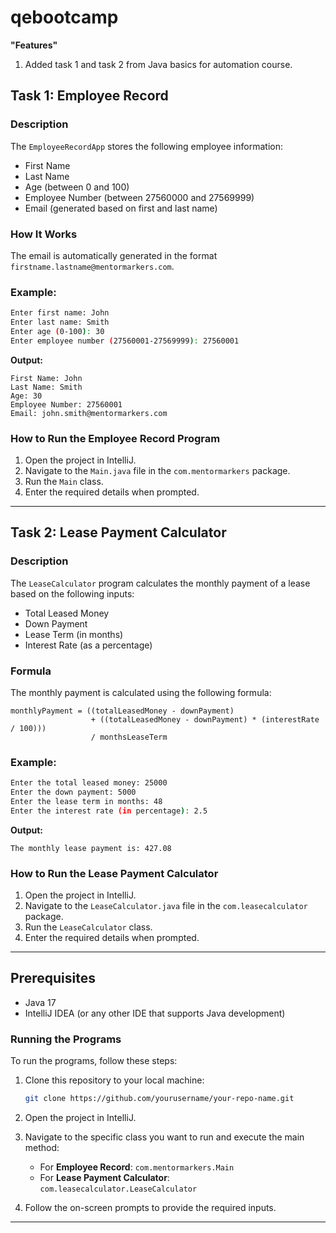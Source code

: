 # qebootcamp

**"Features"**
1. Added task 1 and task 2 from Java basics for automation course.

## Task 1: Employee Record

### Description

The `EmployeeRecordApp` stores the following employee information:
- First Name
- Last Name
- Age (between 0 and 100)
- Employee Number (between 27560000 and 27569999)
- Email (generated based on first and last name)

### How It Works

The email is automatically generated in the format `firstname.lastname@mentormarkers.com`.

### Example:

```bash
Enter first name: John
Enter last name: Smith
Enter age (0-100): 30
Enter employee number (27560001-27569999): 27560001
```

**Output:**
```
First Name: John
Last Name: Smith
Age: 30
Employee Number: 27560001
Email: john.smith@mentormarkers.com
```

### How to Run the Employee Record Program

1. Open the project in IntelliJ.
2. Navigate to the `Main.java` file in the `com.mentormarkers` package.
3. Run the `Main` class.
4. Enter the required details when prompted.

---

## Task 2: Lease Payment Calculator

### Description

The `LeaseCalculator` program calculates the monthly payment of a lease based on the following inputs:
- Total Leased Money
- Down Payment
- Lease Term (in months)
- Interest Rate (as a percentage)

### Formula

The monthly payment is calculated using the following formula:

```
monthlyPayment = ((totalLeasedMoney - downPayment) 
                  + ((totalLeasedMoney - downPayment) * (interestRate / 100)))
                  / monthsLeaseTerm
```

### Example:

```bash
Enter the total leased money: 25000
Enter the down payment: 5000
Enter the lease term in months: 48
Enter the interest rate (in percentage): 2.5
```

**Output:**
```
The monthly lease payment is: 427.08
```

### How to Run the Lease Payment Calculator

1. Open the project in IntelliJ.
2. Navigate to the `LeaseCalculator.java` file in the `com.leasecalculator` package.
3. Run the `LeaseCalculator` class.
4. Enter the required details when prompted.

---

## Prerequisites

- Java 17
- IntelliJ IDEA (or any other IDE that supports Java development)

### Running the Programs

To run the programs, follow these steps:

1. Clone this repository to your local machine:
   ```bash
   git clone https://github.com/yourusername/your-repo-name.git
   ```

2. Open the project in IntelliJ.

3. Navigate to the specific class you want to run and execute the main method:
   - For **Employee Record**: `com.mentormarkers.Main`
   - For **Lease Payment Calculator**: `com.leasecalculator.LeaseCalculator`

4. Follow the on-screen prompts to provide the required inputs.

---
